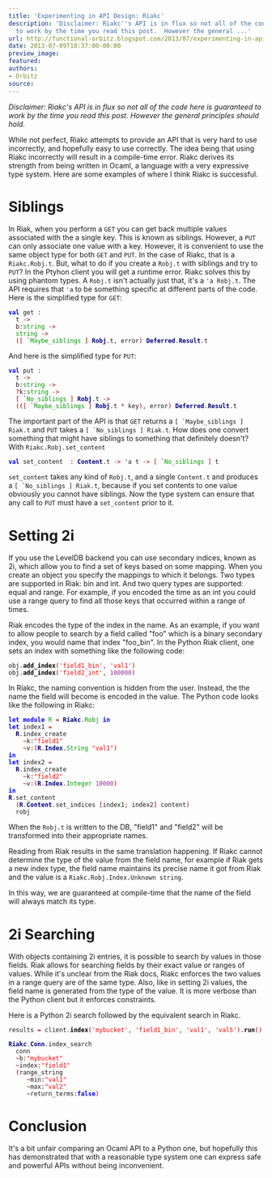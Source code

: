 ```yaml
---
title: 'Experimenting in API Design: Riakc'
description: 'Disclaimer: Riakc''s API is in flux so not all of the code here is guaranteed
  to work by the time you read this post.  However the general ...'
url: http://functional-orbitz.blogspot.com/2013/07/experimenting-in-api-design-riakc.html
date: 2013-07-09T18:37:00-00:00
preview_image:
featured:
authors:
- Orbitz
source:
---
```


<p>
<i>
Disclaimer: Riakc's API is in flux so not all of the code here is guaranteed to work by the time you read this post.  However the general principles should hold.
</i>
</p>

<p>
While not perfect, Riakc attempts to provide an API that is very hard to use incorrectly, and hopefully easy to use correctly.  The idea being that using Riakc incorrectly will result in a compile-time error.  Riakc derives its strength from being written in Ocaml, a language with a very expressive type system.  Here are some examples of where I think Riakc is successful.
</p>

<h1>Siblings</h1>
<p>
In Riak, when you perform a <code>GET</code> you can get back multiple values associated with the a single key.  This is known as siblings.  However, a <code>PUT</code> can only associate one value with a key.  However, it is convenient to use the same object type for both <code>GET</code> and <code>PUT</code>.  In the case of Riakc, that is a <code>Riakc.Robj.t</code>.  But, what to do if you create a <code>Robj.t</code> with siblings and try to <code>PUT</code>?  In the Ptyhon client you will get a runtime error.  Riakc solves this by using phantom types.  A <code>Robj.t</code> isn't actually just that, it's a <code>'a Robj.t</code>.  The API requires that <code>'a</code> to be something specific at different parts of the code.  Here is the simplified type for <code>GET</code>:
</p>

<pre><code><b><font color="#0000FF">val</font></b> get <font color="#990000">:</font>
  t <font color="#990000">-&gt;</font>
  b<font color="#990000">:</font><font color="#009900">string</font> <font color="#990000">-&gt;</font>
  <font color="#009900">string</font> <font color="#990000">-&gt;</font>
  <font color="#990000">([</font> `<font color="#009900">Maybe_siblings</font> <font color="#990000">]</font> <b><font color="#000080">Robj</font></b><font color="#990000">.</font>t<font color="#990000">,</font> error<font color="#990000">)</font> <b><font color="#000080">Deferred</font></b><font color="#990000">.</font><b><font color="#000080">Result</font></b><font color="#990000">.</font>t
</code></pre>

<p>
And here is the simplified type for <code>PUT</code>:
</p>

<pre><code><b><font color="#0000FF">val</font></b> put <font color="#990000">:</font>
  t <font color="#990000">-&gt;</font>
  b<font color="#990000">:</font><font color="#009900">string</font> <font color="#990000">-&gt;</font>
  <font color="#990000">?</font>k<font color="#990000">:</font><font color="#009900">string</font> <font color="#990000">-&gt;</font>
  <font color="#990000">[</font> `<font color="#009900">No_siblings</font> <font color="#990000">]</font> <b><font color="#000080">Robj</font></b><font color="#990000">.</font>t <font color="#990000">-&gt;</font>
  <font color="#990000">(([</font> `<font color="#009900">Maybe_siblings</font> <font color="#990000">]</font> <b><font color="#000080">Robj</font></b><font color="#990000">.</font>t <font color="#990000">*</font> key<font color="#990000">),</font> error<font color="#990000">)</font> <b><font color="#000080">Deferred</font></b><font color="#990000">.</font><b><font color="#000080">Result</font></b><font color="#990000">.</font>t
</code></pre>

<p>
The important part of the API is that <code>GET</code> returns a <code>[ `Maybe_siblings ] Riak.t</code> and <code>PUT</code> takes a <code>[ `No_siblings ] Riak.t</code>.  How does one convert something that might have siblings to something that definitely doesn't?  With <code>Riakc.Robj.set_content</code>
</p>

<pre><code><b><font color="#0000FF">val</font></b> set_content  <font color="#990000">:</font> <b><font color="#000080">Content</font></b><font color="#990000">.</font>t <font color="#990000">-&gt;</font> 'a t <font color="#990000">-&gt;</font> <font color="#990000">[</font> `<font color="#009900">No_siblings</font> <font color="#990000">]</font> t
</code></pre>

<p>
<code>set_content</code> takes any kind of <code>Robj.t</code>, and a single <code>Content.t</code> and produces a <code>[ `No_siblings ] Riak.t</code>, because if you set contents to one value obviously you cannot have siblings.  Now the type system can ensure that any call to <code>PUT</code> must have a <code>set_content</code> prior to it.
</p>

<h1>Setting 2i</h1>
<p>
If you use the LevelDB backend you can use secondary indices, known as 2i, which allow you to find a set of keys based on some mapping.  When you create an object you specify the mappings to which it belongs.  Two types are supported in Riak: bin and int.  And two query types are supported: equal and range.  For example, if you encoded the time as an int you could use a range query to find all those keys that occurred within a range of times.
</p>

<p>
Riak encodes the type of the index in the name.  As an example, if you want to allow people to search by a field called &quot;foo&quot; which is a binary secondary index, you would name that index &quot;foo_bin&quot;.  In the Python Riak client, one sets an index with something like the following code:
</p>

<pre><code>obj<font color="#990000">.</font><b><font color="#000000">add_index</font></b><font color="#990000">(</font><font color="#FF0000">'field1_bin'</font><font color="#990000">,</font> <font color="#FF0000">'val1'</font><font color="#990000">)</font>
obj<font color="#990000">.</font><b><font color="#000000">add_index</font></b><font color="#990000">(</font><font color="#FF0000">'field2_int'</font><font color="#990000">,</font> <font color="#993399">100000</font><font color="#990000">)</font>
</code></pre>

<p>
In Riakc, the naming convention is hidden from the user.  Instead, the the name the field will become is encoded in the value.  The Python code looks like the following in Riakc:
</p>

<pre><code><b><font color="#0000FF">let</font></b> <b><font color="#0000FF">module</font></b> <font color="#009900">R</font> <font color="#990000">=</font> <b><font color="#000080">Riakc</font></b><font color="#990000">.</font><font color="#009900">Robj</font> <b><font color="#0000FF">in</font></b>
<b><font color="#0000FF">let</font></b> index1 <font color="#990000">=</font>
  <b><font color="#000080">R</font></b><font color="#990000">.</font>index_create
    <font color="#990000">~</font>k<font color="#990000">:</font><font color="#FF0000">&quot;field1&quot;</font>
    <font color="#990000">~</font>v<font color="#990000">:(</font><b><font color="#000080">R</font></b><font color="#990000">.</font><b><font color="#000080">Index</font></b><font color="#990000">.</font><font color="#009900">String</font> <font color="#FF0000">&quot;val1&quot;</font><font color="#990000">)</font>
<b><font color="#0000FF">in</font></b>
<b><font color="#0000FF">let</font></b> index2 <font color="#990000">=</font>
  <b><font color="#000080">R</font></b><font color="#990000">.</font>index_create
    <font color="#990000">~</font>k<font color="#990000">:</font><font color="#FF0000">&quot;field2&quot;</font>
    <font color="#990000">~</font>v<font color="#990000">:(</font><b><font color="#000080">R</font></b><font color="#990000">.</font><b><font color="#000080">Index</font></b><font color="#990000">.</font><font color="#009900">Integer</font> <font color="#993399">10000</font><font color="#990000">)</font>
<b><font color="#0000FF">in</font></b>
<b><font color="#000080">R</font></b><font color="#990000">.</font>set_content
  <font color="#990000">(</font><b><font color="#000080">R</font></b><font color="#990000">.</font><b><font color="#000080">Content</font></b><font color="#990000">.</font>set_indices <font color="#990000">[</font>index1<font color="#990000">;</font> index2<font color="#990000">]</font> content<font color="#990000">)</font>
  robj
</code></pre>

<p>
When the <code>Robj.t</code> is written to the DB, &quot;field1&quot; and &quot;field2&quot; will be transformed into their appropriate names.
</p>

<p>
Reading from Riak results in the same translation happening.  If Riakc cannot determine the type of the value from the field name, for example if Riak gets a new index type, the field name maintains its precise name it got from Riak and the value is a <code>Riakc.Robj.Index.Unknown string</code>.
</p>

<p>
In this way, we are guaranteed at compile-time that the name of the field will always match its type.
</p>

<h1>2i Searching</h1>
<p>
With objects containing 2i entries, it is possible to search by values in those fields.  Riak allows for searching fields by their exact value or ranges of values.  While it's unclear from the Riak docs, Riakc enforces the two values in a range query are of the same type.  Also, like in setting 2i values, the field name is generated from the type of the value.  It is more verbose than the Python client but it enforces constraints. 
</p>

<p>
Here is a Python 2i search followed by the equivalent search in Riakc.
</p>

<pre><code>results <font color="#990000">=</font> client<font color="#990000">.</font><b><font color="#000000">index</font></b><font color="#990000">(</font><font color="#FF0000">'mybucket'</font><font color="#990000">,</font> <font color="#FF0000">'field1_bin'</font><font color="#990000">,</font> <font color="#FF0000">'val1'</font><font color="#990000">,</font> <font color="#FF0000">'val5'</font><font color="#990000">).</font><b><font color="#000000">run</font></b><font color="#990000">()</font>
</code></pre>

<pre><code><b><font color="#000080">Riakc</font></b><font color="#990000">.</font><b><font color="#000080">Conn</font></b><font color="#990000">.</font>index_search
  conn
  <font color="#990000">~</font>b<font color="#990000">:</font><font color="#FF0000">&quot;mybucket&quot;</font>
  <font color="#990000">~</font>index<font color="#990000">:</font><font color="#FF0000">&quot;field1&quot;</font>
  <font color="#990000">(</font>range_string
     <font color="#990000">~</font>min<font color="#990000">:</font><font color="#FF0000">&quot;val1&quot;</font>
     <font color="#990000">~</font>max<font color="#990000">:</font><font color="#FF0000">&quot;val2&quot;</font>
     <font color="#990000">~</font>return_terms<font color="#990000">:</font><b><font color="#0000FF">false</font></b><font color="#990000">)</font>
</code></pre>

<h1>Conclusion</h1>
<p>
It's a bit unfair comparing an Ocaml API to a Python one, but hopefully this has demonstrated that with a reasonable type system one can express safe and powerful APIs without being inconvenient.
</p>

